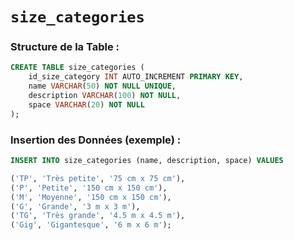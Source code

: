 # `size_categories`

### Structure de la Table :

```sql
CREATE TABLE size_categories (
    id_size_category INT AUTO_INCREMENT PRIMARY KEY,
    name VARCHAR(50) NOT NULL UNIQUE,
    description VARCHAR(100) NOT NULL,
    space VARCHAR(20) NOT NULL
);
```

### Insertion des Données (exemple) :

```sql
INSERT INTO size_categories (name, description, space) VALUES

('TP', 'Très petite', '75 cm x 75 cm'),
('P', 'Petite', '150 cm x 150 cm'),
('M', 'Moyenne', '150 cm x 150 cm'),
('G', 'Grande', '3 m x 3 m'),
('TG', 'Très grande', '4.5 m x 4.5 m'),
('Gig', 'Gigantesque', '6 m x 6 m');
```
